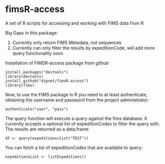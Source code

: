 # fimsR-access
A set of R scripts for accessing and working with FIMS data from R

Big Gaps in this package:
1) Currently only return FIMS Metadata, not sequences 
2) Currently can only filter the results by expeditionCode, will add more query functionality soon

Installation of FIMSR-access package from github
```
install.packages("devtools")
library(devtools)
install_github("dipnet/fimsR-access")
library(fims)
```

Now, to use the FIMS package in R you need to at least authenticate, obtaining the username and password from the project administrator:
```
authenticate("user", "pass")
```

The query function will execute a query against the fims database. It currently accepts a optional list of expeditionCodes to
filter the query with. The results are returned as a data.frame
```
df <- query(expeditions=list("TEST"))
```

You can fetch a list of expeditionCodes that are available to query:
```
expeditionsList <- listExpeditions()
```




 
